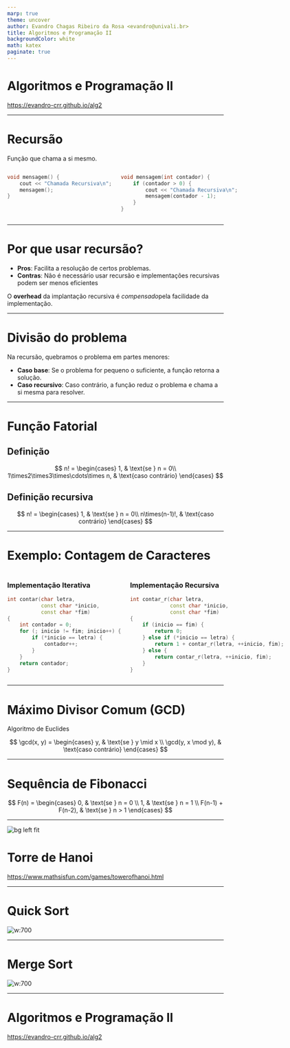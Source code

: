 ```yaml
---
marp: true
theme: uncover  
author: Evandro Chagas Ribeiro da Rosa <evandro@univali.br>  
title: Algoritmos e Programação II  
backgroundColor: white  
math: katex  
paginate: true
---
```


<style>
    :root {
      font-size: 20pt;

    }

    .columns {
        display: grid;
        grid-template-columns: repeat(2, minmax(0, 1fr));
        gap: 1rem;
    }
</style>

# Algoritmos e Programação II

https://evandro-crr.github.io/alg2

---

# Recursão

Função que chama a si mesmo.

<div class="columns">
<div>

```cpp
void mensagem() {
    cout << "Chamada Recursiva\n";
    mensagem();
}
```

</div>
<div>


```cpp
void mensagem(int contador) {
    if (contador > 0) {
        cout << "Chamada Recursiva\n";
        mensagem(contador - 1);
    }
}
```

</div>
</div>

---

# Por que usar recursão?

- **Pros**: Facilita a resolução de certos problemas.
- **Contras**: Não é necessário usar recursão e implementações
  recursivas podem ser menos eficientes

O **overhead** da implantação recursiva é
*compensado*pela facilidade da implementação.


---

# Divisão do problema

Na recursão, quebramos o problema em partes menores:

- **Caso base**: Se o problema for pequeno o
  suficiente, a função retorna a solução.
- **Caso recursivo**: Caso contrário, a função reduz
  o problema e chama a si mesma para resolver.

---

# Função Fatorial

## Definição 

$$
n! = \begin{cases} 
    1, &  \text{se } n = 0\\
    1\times2\times3\times\cdots\times n, & \text{caso contrário}
\end{cases}
$$

## Definição recursiva

$$
n! = \begin{cases} 
     1, &  \text{se } n = 0\\
     n\times(n-1)!, & \text{caso contrário}
\end{cases}
$$

---

# Exemplo: Contagem de Caracteres


<div class="columns">
<div>

### Implementação Iterativa

```cpp
int contar(char letra, 
           const char *inicio,
           const char *fim)
{
    int contador = 0;
    for (; inicio != fim; inicio++) {
        if (*inicio == letra) {
            contador++;
        }
    }
    return contador;
}
```

</div>
<div>

###  Implementação Recursiva 

```cpp
int contar_r(char letra,
             const char *inicio,
             const char *fim) 
{
    if (inicio == fim) {
        return 0;
    } else if (*inicio == letra) {
        return 1 + contar_r(letra, ++inicio, fim);
    } else {
        return contar_r(letra, ++inicio, fim);
    }
}
```

</div>
</div>


---

# Máximo Divisor Comum (GCD)

Algoritmo de Euclides

$$
\gcd(x, y) =
\begin{cases}
    y, & \text{se } y \mid x \\
    \gcd(y, x \mod y), & \text{caso contrário}
\end{cases}
$$

---

# Sequência de Fibonacci

$$
F(n) = 
\begin{cases}
    0, & \text{se } n = 0 \\
    1, & \text{se } n = 1 \\
    F(n-1) + F(n-2), & \text{se } n > 1
\end{cases}
$$


---

![bg left fit](https://upload.wikimedia.org/wikipedia/commons/8/8d/Iterative_algorithm_solving_a_6_disks_Tower_of_Hanoi.gif)

# Torre de Hanoi

https://www.mathsisfun.com/games/towerofhanoi.html

---

# Quick Sort 

![w:700](https://upload.wikimedia.org/wikipedia/commons/6/6a/Sorting_quicksort_anim.gif)

---

# Merge Sort

![w:700](https://static.swpanel.com/doc/2022/images/0415/0415_004.gif)

---

# Algoritmos e Programação II

https://evandro-crr.github.io/alg2

<!-- _footer: Evandro Chagas Ribeiro da Rosa -->
<!-- _paginate: skip -->